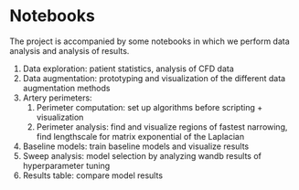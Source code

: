 

# Notebooks

The project is accompanied by some notebooks in which we perform data analysis
and analysis of results.

1. Data exploration: patient statistics, analysis of CFD data
2. Data augmentation: prototyping and visualization of the different data augmentation methods
3. Artery perimeters:
   1. Perimeter computation: set up algorithms before scripting + visualization
   2. Perimeter analysis: find and visualize regions of fastest narrowing, find lengthscale for matrix exponential of 
   the Laplacian
4. Baseline models: train baseline models and visualize results
5. Sweep analysis: model selection by analyzing wandb results of hyperparameter tuning
6. Results table: compare model results

